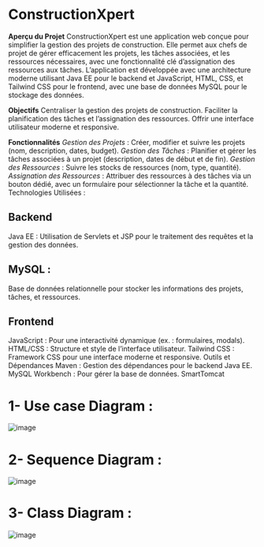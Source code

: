 # ConstructionXpert

**Aperçu du Projet**
ConstructionXpert est une application web conçue pour simplifier la gestion des projets de construction. Elle permet aux chefs de projet de gérer efficacement les projets, les tâches associées, et les ressources nécessaires, avec une fonctionnalité clé d’assignation des ressources aux tâches. L’application est développée avec une architecture moderne utilisant Java EE pour le backend et JavaScript, HTML, CSS, et Tailwind CSS pour le frontend, avec une base de données MySQL pour le stockage des données.

**Objectifs**
Centraliser la gestion des projets de construction.
Faciliter la planification des tâches et l’assignation des ressources.
Offrir une interface utilisateur moderne et responsive.

**Fonctionnalités**
_Gestion des Projets_ : Créer, modifier et suivre les projets (nom, description, dates, budget).
_Gestion des Tâches_ : Planifier et gérer les tâches associées à un projet (description, dates de début et de fin).
_Gestion des Ressources_ : Suivre les stocks de ressources (nom, type, quantité).
_Assignation des Ressources_ : Attribuer des ressources à des tâches via un bouton dédié, avec un formulaire pour sélectionner la tâche et la quantité.
Technologies Utilisées :

## Backend

Java EE : Utilisation de Servlets et JSP pour le traitement des requêtes et la gestion des données.

## MySQL : 
Base de données relationnelle pour stocker les informations des projets, tâches, et ressources.

## Frontend

JavaScript : Pour une interactivité dynamique (ex. : formulaires, modals).
HTML/CSS : Structure et style de l’interface utilisateur.
Tailwind CSS : Framework CSS pour une interface moderne et responsive.
Outils et Dépendances
Maven : Gestion des dépendances pour le backend Java EE.
MySQL Workbench  : Pour gérer la base de données.
SmartTomcat

# 1- Use case  Diagram  : 

![image](https://github.com/user-attachments/assets/10217bd2-6dbd-4766-9db8-e8547031fa72)




# 2-  Sequence  Diagram   : 

![image](https://github.com/user-attachments/assets/e4b6cb00-9fc2-40e6-85bc-7354411594ba)




# 3-  Class   Diagram   : 

![image](https://github.com/user-attachments/assets/950544b0-07ae-4c5a-8dc4-8734404f4306)


